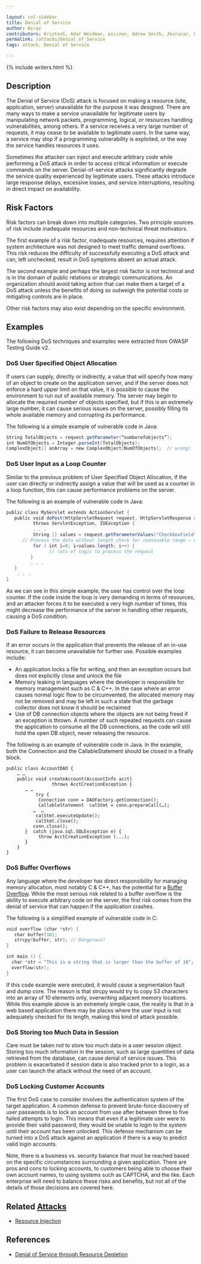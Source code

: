 ```yaml
---

layout: col-sidebar
title: Denial of Service
author: Nsrav
contributors: KristenS, Adar Weidman, psiinon, Adrew Smith, Jkurucar, kingthorin
permalink: /attacks/Denial_of_Service
tags: attack, Denial of Service

---
```


{% include writers.html %}

## Description

The Denial of Service (DoS) attack is focused on making a resource
(site, application, server) unavailable for the purpose it was designed.
There are many ways to make a service unavailable for legitimate users
by manipulating network packets, programming, logical, or resources
handling vulnerabilities, among others. If a service receives a very
large number of requests, it may cease to be available to legitimate
users. In the same way, a service may stop if a programming
vulnerability is exploited, or the way the service handles resources it
uses.

Sometimes the attacker can inject and execute arbitrary code while
performing a DoS attack in order to access critical information or
execute commands on the server. Denial-of-service attacks significantly
degrade the service quality experienced by legitimate users. These
attacks introduce large response delays, excessive losses, and service
interruptions, resulting in direct impact on availability.

## Risk Factors

Risk factors can break down into multiple categories. Two principle
sources of risk include inadequate resources and non-technical threat
motivators.

The first example of a risk factor, inadequate resources, requires
attention if system architecture was not designed to meet traffic demand
overflows. This risk reduces the difficulty of successfully executing a
DoS attack and can, left unchecked, result in DoS symptoms absent an
actual attack.

The second example and perhaps the largest risk factor is not technical
and is in the domain of public relations or strategic communications. An
organization should avoid taking action that can make them a target of a
DoS attack unless the benefits of doing so outweigh the potential costs
or mitigating controls are in place.

Other risk factors may also exist depending on the specific environment.

## Examples

The following DoS techniques and examples were extracted from OWASP
Testing Guide v2.

### DoS User Specified Object Allocation

If users can supply, directly or indirectly, a value that will specify
how many of an object to create on the application server, and if the
server does not enforce a hard upper limit on that value, it is possible
to cause the environment to run out of available memory. The server may
begin to allocate the required number of objects specified, but if this
is an extremely large number, it can cause serious issues on the server,
possibly filling its whole available memory and corrupting its
performance.

The following is a simple example of vulnerable code in Java:

```java
String TotalObjects = request.getParameter(“numberofobjects”);
int NumOfObjects = Integer.parseInt(TotalObjects);
ComplexObject[] anArray = new ComplexObject[NumOfObjects];  // wrong!
```

### DoS User Input as a Loop Counter

Similar to the previous problem of User Specified Object Allocation, if
the user can directly or indirectly assign a value that will be used as
a counter in a loop function, this can cause performance problems on the
server.

The following is an example of vulnerable code in Java:

```java
public class MyServlet extends ActionServlet {
   public void doPost(HttpServletRequest request, HttpServletResponse response)
          throws ServletException, IOException {
          . . .
          String [] values = request.getParameterValues("CheckboxField");
      // Process the data without length check for reasonable range – wrong!
          for ( int i=0; i<values.length; i++) {
                // lots of logic to process the request
         }
         . . .
   }
    . . .
}
```

As we can see in this simple example, the user has control over the loop
counter. If the code inside the loop is very demanding in terms of
resources, and an attacker forces it to be executed a very high number
of times, this might decrease the performance of the server in handling
other requests, causing a DoS condition.

### DoS Failure to Release Resources

If an error occurs in the application that prevents the release of an
in-use resource, it can become unavailable for further use. Possible
examples include:

  - An application locks a file for writing, and then an exception occurs but does not explicitly close and unlock the file
  - Memory leaking in languages where the developer is responsible for memory management such as C & C++. In the case where an error causes normal logic flow to be circumvented, the allocated memory may not be removed and may be left in such a state that the garbage collector does not know it should be reclaimed
  - Use of DB connection objects where the objects are not being freed if an exception is thrown. A number of such repeated requests can cause the application to consume all the DB connections, as the code will still hold the open DB object, never releasing the resource.

The following is an example of vulnerable code in Java. In the example,
both the Connection and the CallableStatement should be closed in a
finally block.

```
public class AccountDAO {
    … …
    public void createAccount(AccountInfo acct)
                 throws AcctCreationException {
       … …
           try {
            Connection conn = DAOFactory.getConnection();
            CallableStatement  calStmt = conn.prepareCall(…);
          …  … 
           calStmt.executeUpdate();
           calStmt.close();
          conn.close();
       }  catch (java.sql.SQLException e) {
            throw AcctCreationException (...);
       }
    }
}
```

### DoS Buffer Overflows

Any language where the developer has direct responsibility for managing
memory allocation, most notably C & C++, has the potential for a [Buffer
Overflow](Buffer_Overflow_attack). While the most serious risk
related to a buffer overflow is the ability to execute arbitrary code on
the server, the first risk comes from the denial of service that can
happen if the application crashes.

The following is a simplified example of vulnerable code in C:

```c
void overflow (char *str) {
   char buffer[10];
   strcpy(buffer, str); // Dangerous!
}

int main () {
  char *str = "This is a string that is larger than the buffer of 10";
  overflow(str);
}
```

If this code example were executed, it would cause a segmentation fault
and dump core. The reason is that strcpy would try to copy 53 characters
into an array of 10 elements only, overwriting adjacent memory
locations. While this example above is an extremely simple case, the
reality is that in a web based application there may be places where the
user input is not adequately checked for its length, making this kind of
attack possible.

### DoS Storing too Much Data in Session

Care must be taken not to store too much data in a user session object.
Storing too much information in the session, such as large quantities of
data retrieved from the database, can cause denial of service issues.
This problem is exacerbated if session data is also tracked prior to a
login, as a user can launch the attack without the need of an account.

### DoS Locking Customer Accounts

The first DoS case to consider involves the authentication system of the
target application. A common defense to prevent brute-force discovery of
user passwords is to lock an account from use after between three to
five failed attempts to login. This means that even if a legitimate user
were to provide their valid password, they would be unable to login to
the system until their account has been unlocked. This defense mechanism
can be turned into a DoS attack against an application if there is a way
to predict valid login accounts.

Note, there is a business vs. security balance that must be reached
based on the specific circumstances surrounding a given application.
There are pros and cons to locking accounts, to customers being able to
choose their own account names, to using systems such as CAPTCHA, and
the like. Each enterprise will need to balance these risks and benefits,
but not all of the details of those decisions are covered here.

## Related [Attacks](https://owasp.org/www-community/attacks/)

- [Resource Injection](https://owasp.org/www-community/attacks/Resource_Injection)

## References

- [Denial of Service through Resource Depletion](http://capec.mitre.org/data/index.html)
